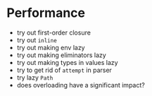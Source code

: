 # Performance
- try out first-order closure
- try out `inline`
- try out making env lazy
- try out making eliminators lazy
- try out making types in values lazy
- try to get rid of `attempt` in parser
- try lazy `Path`
- does overloading have a significant impact?
